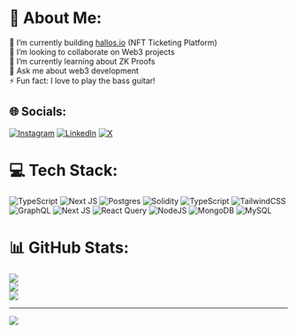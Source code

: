 # 💫 About Me:
🔭 I’m currently building [hallos.io](https://hallos.io/) (NFT Ticketing Platform)<br>👯 I’m looking to collaborate on Web3 projects<br>🌱 I’m currently learning about ZK Proofs<br>💬 Ask me about web3 development<br>⚡ Fun fact: I love to play the bass guitar!


## 🌐 Socials:
[![Instagram](https://img.shields.io/badge/Instagram-%23E4405F.svg?logo=Instagram&logoColor=white)](https://instagram.com/brolag) [![LinkedIn](https://img.shields.io/badge/LinkedIn-%230077B5.svg?logo=linkedin&logoColor=white)](https://linkedin.com/in/brolag) [![X](https://img.shields.io/badge/X-black.svg?logo=X&logoColor=white)](https://x.com/brolag) 

# 💻 Tech Stack:
![TypeScript](https://img.shields.io/badge/typescript-%23007ACC.svg?style=for-the-badge&logo=typescript&logoColor=white) ![Next JS](https://img.shields.io/badge/Next-black?style=for-the-badge&logo=next.js&logoColor=white) ![Postgres](https://img.shields.io/badge/postgres-%23316192.svg?style=for-the-badge&logo=postgresql&logoColor=white) ![Solidity](https://img.shields.io/badge/Solidity-%23363636.svg?style=for-the-badge&logo=solidity&logoColor=white) ![TypeScript](https://img.shields.io/badge/typescript-%23007ACC.svg?style=for-the-badge&logo=typescript&logoColor=white) ![TailwindCSS](https://img.shields.io/badge/tailwindcss-%2338B2AC.svg?style=for-the-badge&logo=tailwind-css&logoColor=white) ![GraphQL](https://img.shields.io/badge/-GraphQL-E10098?style=for-the-badge&logo=graphql&logoColor=white) ![Next JS](https://img.shields.io/badge/Next-black?style=for-the-badge&logo=next.js&logoColor=white) ![React Query](https://img.shields.io/badge/-React%20Query-FF4154?style=for-the-badge&logo=react%20query&logoColor=white) ![NodeJS](https://img.shields.io/badge/node.js-6DA55F?style=for-the-badge&logo=node.js&logoColor=white) ![MongoDB](https://img.shields.io/badge/MongoDB-%234ea94b.svg?style=for-the-badge&logo=mongodb&logoColor=white) ![MySQL](https://img.shields.io/badge/mysql-%2300000f.svg?style=for-the-badge&logo=mysql&logoColor=white)
# 📊 GitHub Stats:
![](https://github-readme-stats.vercel.app/api?username=brolag&theme=radical&hide_border=false&include_all_commits=false&count_private=false)<br/>
![](https://github-readme-streak-stats.herokuapp.com/?user=brolag&theme=radical&hide_border=false)<br/>
![](https://github-readme-stats.vercel.app/api/top-langs/?username=brolag&theme=radical&hide_border=false&include_all_commits=false&count_private=false&layout=compact)

---
[![](https://visitcount.itsvg.in/api?id=brolag&icon=0&color=0)](https://visitcount.itsvg.in)

<!-- Proudly created with GPRM ( https://gprm.itsvg.in ) -->
